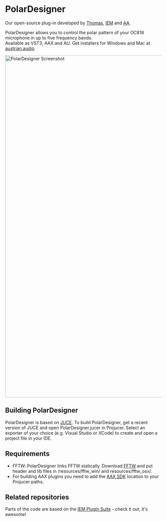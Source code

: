 # PolarDesigner
Our open-source plug-in developed by [Thomas](https://github.com/thomasdeppisch), [IEM](https://iem.kug.ac.at/en/) and [AA](https://austrian.audio/).

PolarDesigner allows you to control the polar pattern of your OC818 microphone in up to five frequency bands.  
Available as VST3, AAX and AU. Get installers for Windows and Mac at [austrian.audio](https://austrian.audio/).

<img width="1102" alt="PolarDesigner Screenshot" src="https://user-images.githubusercontent.com/18114953/83127074-01b25300-a0da-11ea-9e91-8035f2645530.png">

## Building PolarDesigner
PolarDesigner is based on [JUCE](https://juce.com/). To build PolarDesigner, get a recent version of JUCE and open PolarDesigner.jucer in Projucer. Select an exporter of your choice (e.g. Visual Studio or XCode) to create and open a project file in your IDE.

## Requirements
* FFTW: PolarDesigner links FFTW statically. Download [FFTW](http://fftw.org/) and put header and lib files in /resources/fftw_win/ and resources/fftw_osx/.
* For building AAX plugins you need to add the [AAX SDK](http://developer.avid.com/) location to your Projucer paths.

## Related repositories
Parts of the code are based on the [IEM Plugin Suite](https://git.iem.at/audioplugins/IEMPluginSuite) - check it out, it's awesome!
